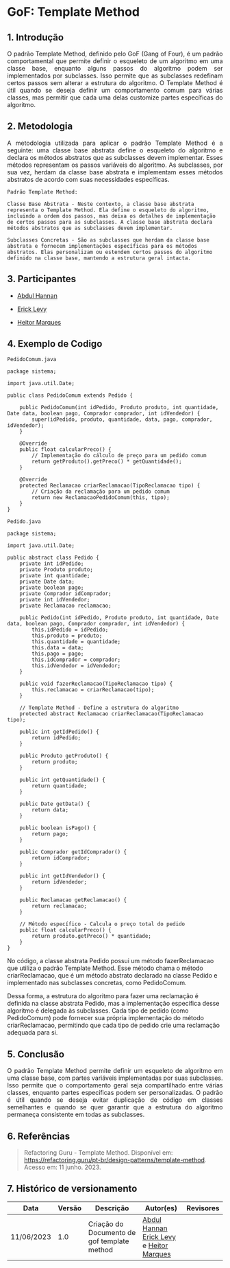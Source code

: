 # GoF: Template Method

## 1. Introdução

<p align="justify">
    O padrão Template Method, definido pelo GoF (Gang of Four), é um padrão comportamental que permite definir o esqueleto de um algoritmo em uma classe base, enquanto alguns passos do algoritmo podem ser implementados por subclasses. Isso permite que as subclasses redefinam certos passos sem alterar a estrutura do algoritmo. O Template Method é útil quando se deseja definir um comportamento comum para várias classes, mas permitir que cada uma delas customize partes específicas do algoritmo.
</p>

## 2. Metodologia

<p align="justify">
    A metodologia utilizada para aplicar o padrão Template Method é a seguinte: uma classe base abstrata define o esqueleto do algoritmo e declara os métodos abstratos que as subclasses devem implementar. Esses métodos representam os passos variáveis do algoritmo. As subclasses, por sua vez, herdam da classe base abstrata e implementam esses métodos abstratos de acordo com suas necessidades específicas.
    
    Padrão Template Method:

    Classe Base Abstrata - Neste contexto, a classe base abstrata representa o Template Method. Ela define o esqueleto do algoritmo, incluindo a ordem dos passos, mas deixa os detalhes de implementação de certos passos para as subclasses. A classe base abstrata declara métodos abstratos que as subclasses devem implementar.

    Subclasses Concretas - São as subclasses que herdam da classe base abstrata e fornecem implementações específicas para os métodos abstratos. Elas personalizam ou estendem certos passos do algoritmo definido na classe base, mantendo a estrutura geral intacta.

</p>

## 3. Participantes
- [Abdul Hannan](https://github.com/hannanhunny01)

- [Erick Levy](https://github.com/Ericklevy)

- [Heitor Marques](https://github.com/heitormsb)



## 4. Exemplo de Codigo

`PedidoComum.java`

```
package sistema;

import java.util.Date;

public class PedidoComum extends Pedido {

    public PedidoComum(int idPedido, Produto produto, int quantidade, Date data, boolean pago, Comprador comprador, int idVendedor) {
        super(idPedido, produto, quantidade, data, pago, comprador, idVendedor);
    }

    @Override
    public float calcularPreco() {
        // Implementação do cálculo de preço para um pedido comum
        return getProduto().getPreco() * getQuantidade();
    }

    @Override
    protected Reclamacao criarReclamacao(TipoReclamacao tipo) {
        // Criação da reclamação para um pedido comum
        return new ReclamacaoPedidoComum(this, tipo);
    }
}

```

`Pedido.java`

```
package sistema;

import java.util.Date;

public abstract class Pedido {
    private int idPedido;
    private Produto produto;
    private int quantidade;
    private Date data;
    private boolean pago;
    private Comprador idComprador;
    private int idVendedor;
    private Reclamacao reclamacao;

    public Pedido(int idPedido, Produto produto, int quantidade, Date data, boolean pago, Comprador comprador, int idVendedor) {
        this.idPedido = idPedido;
        this.produto = produto;
        this.quantidade = quantidade;
        this.data = data;
        this.pago = pago;
        this.idComprador = comprador;
        this.idVendedor = idVendedor;
    }

    public void fazerReclamacao(TipoReclamacao tipo) {
        this.reclamacao = criarReclamacao(tipo);
    }

    // Template Method - Define a estrutura do algoritmo
    protected abstract Reclamacao criarReclamacao(TipoReclamacao tipo);

    public int getIdPedido() {
        return idPedido;
    }

    public Produto getProduto() {
        return produto;
    }

    public int getQuantidade() {
        return quantidade;
    }

    public Date getData() {
        return data;
    }

    public boolean isPago() {
        return pago;
    }

    public Comprador getIdComprador() {
        return idComprador;
    }

    public int getIdVendedor() {
        return idVendedor;
    }

    public Reclamacao getReclamacao() {
        return reclamacao;
    }

    // Método específico - Calcula o preço total do pedido
    public float calcularPreco() {
        return produto.getPreco() * quantidade;
    }
}

```


No código, a classe abstrata Pedido possui um método fazerReclamacao que utiliza o padrão Template Method. Esse método chama o método criarReclamacao, que é um método abstrato declarado na classe Pedido e implementado nas subclasses concretas, como PedidoComum.

Dessa forma, a estrutura do algoritmo para fazer uma reclamação é definida na classe abstrata Pedido, mas a implementação específica desse algoritmo é delegada às subclasses. Cada tipo de pedido (como PedidoComum) pode fornecer sua própria implementação do método criarReclamacao, permitindo que cada tipo de pedido crie uma reclamação adequada para si.



## 5. Conclusão

<p align="justify">
    O padrão Template Method permite definir um esqueleto de algoritmo em uma classe base, com partes variáveis implementadas por suas subclasses. Isso permite que o comportamento geral seja compartilhado entre várias classes, enquanto partes específicas podem ser personalizadas. O padrão é útil quando se deseja evitar duplicação de código em classes semelhantes e quando se quer garantir que a estrutura do algoritmo permaneça consistente em todas as subclasses.

</p>

## 6. Referências

> Refactoring Guru - Template Method. Disponível em: <https://refactoring.guru/pt-br/design-patterns/template-method>. Acesso em: 11 junho. 2023.


## 7. Histórico de versionamento

|Data | Versão | Descrição | Autor(es)|Revisores|
| -- | -- | -- | -- |--|
|11/06/2023|1.0|Criação do Documento de gof template method| [Abdul Hannan](https://github.com/hannanhunny01) <br>   [Erick Levy](https://github.com/Ericklevy) e [Heitor Marques](https://github.com/heitormsb)| 
